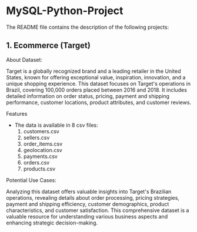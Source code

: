 # MySQL-Python-Project
The README file contains the description of the following projects:

## 1. Ecommerce (Target)

 About Dataset:
 
  Target is a globally recognized brand and a leading retailer in the United States, known for offering exceptional value, inspiration, innovation, and a unique shopping experience.
  This dataset focuses on Target's operations in Brazil, covering 100,000 orders placed between 2016 and 2018. It includes detailed information on order status, pricing, payment and shipping performance, customer 
  locations, product attributes, and customer reviews.

 Features
- The data is available in 8 csv files:
   1.	customers.csv
   2. 	sellers.csv
   3.	order_items.csv
   4.	geolocation.csv
   5.	payments.csv
   6.	orders.csv
   7.	products.csv


 Potential Use Cases:
 
  Analyzing this dataset offers valuable insights into Target's Brazilian operations, revealing details about order processing, pricing strategies, payment and shipping efficiency, customer demographics, product 
  characteristics, and customer satisfaction. This comprehensive dataset is a valuable resource for understanding various business aspects and enhancing strategic decision-making.

